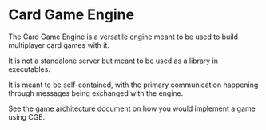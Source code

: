 # Card Game Engine

The Card Game Engine is a versatile engine meant to be used to build
multiplayer card games with it.

It is not a standalone server but meant to be used as a library in executables.

It is meant to be self-contained, with the primary communication happening
through messages being exchanged with the engine.

See the [game architecture](./game_architecture.md) document on how you would
implement a game using CGE.
